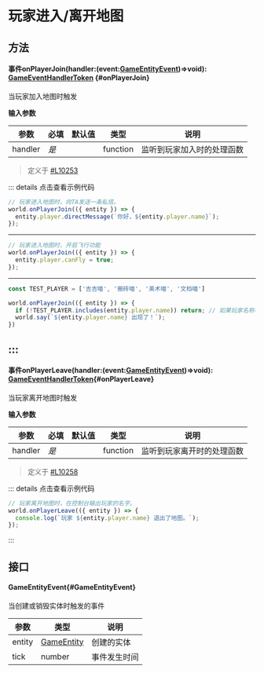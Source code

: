 <script setup>
import '/style.css'
</script>
# 玩家进入/离开地图
## 方法

#### <font id="API" /><font id="Event">事件</font>onPlayerJoin(<font id="Type">handler:(event:[GameEntityEvent](./playerJL#GameEntityEvent))=>void</font>)<font id="Type">: [GameEventHandlerToken](https://www.yuque.com/box3lab/api/gll7mhwasgn9hoq0)</font> {#onPlayerJoin}
当玩家加入地图时触发

**输入参数**

| **参数** | **必填** | **默认值** | **类型** | **说明** |
| --- | --- | --- | --- | --- |
| handler | _是_ | | function | 监听到玩家加入时的处理函数 |

> 定义于 [#L10253](https://github.com/box3lab/arena_dts/blob/main/GameAPI.d.ts#L10253)

::: details 点击查看示例代码
```javascript
// 玩家进入地图时，向TA发送一条私信。
world.onPlayerJoin(({ entity }) => {
  entity.player.directMessage(`你好，${entity.player.name}`);
});
```
---
```javascript
// 玩家进入地图时，开启飞行功能
world.onPlayerJoin(({ entity }) => {
  entity.player.canFly = true;
});
```
---
```javascript
const TEST_PLAYER = ['吉吉喵', '搬砖喵', '美术喵', '文档喵']

world.onPlayerJoin(({ entity }) => {
  if (!TEST_PLAYER.includes(entity.player.name)) return; // 如果玩家名称不在列表里，则跳过后续脚本。
  world.say(`${entity.player.name} 出现了！`);
})
```
:::
---


#### <font id="API" /><font id="Event">事件</font>onPlayerLeave(<font id="Type">handler:(event:[GameEntityEvent](./playerJL#GameEntityEvent))=>void</font>)<font id="Type">: [GameEventHandlerToken](https://www.yuque.com/box3lab/api/gll7mhwasgn9hoq0)</font>{#onPlayerLeave}
当玩家离开地图时触发

**输入参数**

| **参数** | **必填** | **默认值** | **类型** | **说明** |
| --- | --- | --- | --- | --- |
| handler | _是_ | | function | 监听到玩家离开时的处理函数 |

> 定义于 [#L10258](https://github.com/box3lab/arena_dts/blob/main/GameAPI.d.ts#L10258)

::: details 点击查看示例代码
```javascript
// 玩家离开地图时，在控制台输出玩家的名字。
world.onPlayerLeave(({ entity }) => {
  console.log(`玩家 ${entity.player.name} 退出了地图。`);
});
```
:::

## 接口

#### <font id="API" />GameEntityEvent{#GameEntityEvent}
当创建或销毁实体时触发的事件

| **参数** | **类型** | **说明** |
| --- | --- | --- |
| entity | [GameEntity](/GameEntity/index) | 创建的实体 |
| tick | number | 事件发生时间 |